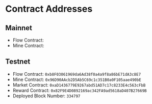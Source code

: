 # Contract Addresses

## Mainnet

* Flow Contract:
* Mine Contract:

## Testnet

* Flow Contract: `0xb8F03061969da6Ad38f0a4a9f8a86bE71dA3c8E7`
* Mine Contract: `0x96D90AAcb2D5Ab5C69c1c351B0a0F105aae490bE`
* Market Contract: `0xaD1436779E9267abd51AD7c17c8233E4c563cFbB`
* Reward Contract: `0x82F9E4D0892169ac342FA9ad5618aD407B27669B`
* Deployed Block Number: `334797`
